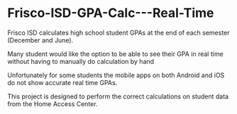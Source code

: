 # Frisco-ISD-GPA-Calc---Real-Time
Frisco ISD calculates high school student GPAs at the end of each semester (December and June).

Many student would like the option to be able to see their GPA in real time without having to manually do calculation by hand

Unfortunately for some students the mobile apps on both Android and iOS do not show accurate real time GPAs.

This project is designed to perform the correct calculations on student data from the Home Access Center.


